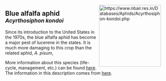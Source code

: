 <img 
title="https://www.nbair.res.in/Databases/Aphids/Acyrthosiphon-kondoi.php"
src="https://www.nbair.res.in/Databases/Aphids/images/Acyrthosiphonkondoi/Acyrthosiphonkondoi.jpg" 
height="200"
class="center"
align="right">

## Blue alfalfa aphid<br><sup>*Acyrthosiphon kondoi*</sup>

Since its introduction to the United States in the  1970s, the blue alfalfa aphid has become a major pest of lucerene in the states. It is much more damaging to this crop than the related aphid, _A. pisum_,

More information about this species (life-cycle, management, etc.) can be found [here](http://entnemdept.ufl.edu/creatures/veg/aphid/melon_aphid.htm). The information in this description comes from [here](https://www.plantwise.org/KnowledgeBank/datasheet/3145).


<!--stackedit_data:
eyJoaXN0b3J5IjpbLTgzNjUzMjQxOCwtOTE4NzI5Mjc5LC0zOT
Y5NTU3MjksLTIwOTMxMTE2NDMsLTU4OTA1OTI0NSwtMTU2ODIw
NDkwNCw4Nzg3NDQwMzUsMjA5MjYzNzc1OCwzMTE3NDQ0NDZdfQ
==
-->